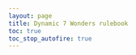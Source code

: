 ```yaml
---
layout: page
title: Dynamic 7 Wonders rulebook
toc: true
toc_stop_autofire: true
---
```


<script type="text/javascript">

function toggleEd() {
  return toggle('#edition');
}

function toggle(id) {
  if (readCheckbox(id)) { 
    $(id).prop('checked', false);
  } else { 
    $(id).prop('checked', true);
  }
  flipSwitches();
  return false; 

}

function readCheckbox(id) {
  return $(id).is(':checked')
}

function enable(id) {
  $(id).removeAttr('disabled');
}

function forbidCheckbox(id) {
  $(id).prop('checked', false)
       .prop('disabled', true);
}

function mandateCheckbox(id) {
  $(id).prop('checked', true)
       .prop('disabled', true);
}


function forbidMenu(id) {
  $(id).prop('disabled', true);
  if ( $(id).is(':selected')) {
    $(id).removeAttr('selected');
  }
}

function validateForm() {
  if (readCheckbox('#pegasus')) {
    enable('#newcaprica');
    enable('#forceexodus');
  } else {
    forbidCheckbox('#forceexodus');
    forbidMenu('#newcaprica');
  }
  // Exodus checkboxes only allowed with Exodus.
  if ( readCheckbox('#exodus') ) {
    // Enable those boxes
    enable('#personalgoal');
    enable('#finalfive');
    enable('#cylonfleet');
    enable('#forcepegasus');
    enable('#ioniannebula');
  } else {
    // Disable them and also make sure they're not checked.
    forbidCheckbox('#personalgoal');
    forbidCheckbox('#finalfive');
    forbidCheckbox('#cylonfleet');
    forbidCheckbox('#forcepegasus');
    forbidMenu('#ioniannebula');
  }
  if ( $('#ioniannebula').is(':selected')
       || $('#allendings').is(':selected')
       || ! readCheckbox('#exodus') ) {
    forbidCheckbox('#allyseasons');
  } else {
    enable('#allyseasons');
  }
}

function highlight(theClass) {
  // Don't highlight the "no" classes, except for "nosympathizer"
  if (theClass === "nosympathizer" || ! /^no/.test(theClass)) {
    $('.' + theClass).css({"background-color":"lightyellow"});
  }
}

function unhighlight(theClass) {
  $('.' + theClass).css({"background-color":""});
}

function flipSwitches () {
  // Step 1: validate the form. Uncheck and disable items that aren't
  // allowed.
  
  validateForm();
  
  // Step 2: Collect lists of classes to hide and show.
  var showThese = [];
  var hideThese = [];
  var pullFrom = 'input,option';
  //if (readCheckbox('#allendings')) {
    // Actually, don't read the endings, we'll do that now.
    pullFrom = 'input';
  //}
  
  $(pullFrom).each(function(index, element) {
    if ($(this).is(':checked')) {
      showThese.push($(this).attr('id'));
      hideThese.push('no-'+$(this).attr('id'));
    } else {
      showThese.push('no-'+$(this).attr('id'));
      hideThese.push($(this).attr('id'));
    }
  });  
      
  // Step 3: Show all the classes that need showing. 
  for (i in showThese) {
    $('.'+showThese[i]).show();
    // Highlight if requested
    if (readCheckbox('#highlight')) {
      highlight(showThese[i]);
    } else {
      unhighlight(showThese[i]);
    }
  }
  // Step 4: Hide all the classes that need hiding. Since we do this 
  // last, that means a given tag needs *all* elements to be visible,
  // or in other words, each list of tags is ANDed together.
  for (i in hideThese) {
    $('.'+hideThese[i]).hide();
  }
  
  // Step 5: Fix the rowspan on the basestar attack table. It has to
  // change based on the options set.
  var rowspan = 3;
  if (readCheckbox('#daybreak')) {
    // Additional one for assault raptors
    rowspan++;
  }
  if ( readCheckbox('#cylonfleet')) {
    // Remove the nuke row
    rowspan--;
  }
  $('#basestardamage').attr('rowspan', rowspan);
    
  // Step 5: Refresh the table of contents.
  $('#toc').toc({showSpeed: 0});
  
  // Save to local storage
  save();
  
  // Update the share URL box
  var url = window.location.origin + window.location.pathname + "?" + buildStateString();
  $('#generatedUrl').val(url);

}

function save() {
  if (window.sessionStorage){
    try {
      $('input,option').each(function(index, element) {
        if (readCheckbox('#'+$(this).attr('id') )) { 
          window.sessionStorage.setItem($(this).attr('id'), "1");
        } else {
          window.sessionStorage.removeItem($(this).attr('id'));
        }
      });  
    } catch (err) {
      // Probably not allowed. That's okay, this
      // feature is optional so silently failing
      // is okay. 
    }
  }
}

// find all the selected / checked items and return a
// querystring representing them
function buildStateString() {
  qs = [];
  $('input,option').each(function(index, element) {
    id = $(this).attr('id');
    if (readCheckbox('#' + id)) {
      qs.push(id);
    }
  });
  return qs.join('&');
}

// enable this id (check it or select it)
function setValue(id) {
  if (!/^[a-zA-Z][a-zA-Z0-9\-\_]+$/.test(id)) {
    return false;
  }
  var el = $('#'+id);
  
  if (el.length === 0) {
    return false;
  }
  
  if (el.is('option') || el.is('input')) {
    el.prop('checked', true);
    el.prop('selected', true);

    return true;
  }
  
  return false;
}

// Make checkboxes mutually exclusive, so you can uncheck them, what you can't do with radio buttons
function toggleExclusive(clicked) {
  document.querySelectorAll('input[name="' + clicked.name + '"]').forEach(box => {
    if (box !== clicked) box.checked = false;
  });
}

// This is the page initialization code
$(function () {
  // Obviously, we have JavaScript if this is running.
  $(".nojs").hide();
  $(".js").show();

  var foundConfig = false;
  // queryparam exists?
  var qs = window.location.search;
  if (!!qs) {
    // use querystring to set values
    qs = qs.replace("?", '').split('&');
    for (var i=0; i < qs.length; i++) {
      if (setValue(qs[i])) {
        foundConfig = true;
      }
    }
  }
  
  if (foundConfig) {
    // Disable configuration, since this is preconfigured.
    // But they can choose to remove the configuration if desired.
    $(".preconfigured").show();
    $(".nopreconfigured").hide();
  } else {
    // state exists?
    if (window.sessionStorage){
      for (id in window.sessionStorage) {
        setValue(id);
      }
    }
    // Show the real config form
    $("#configform").show();
    // There is no preconfiguration here. Set CSS accordingly.
    $(".preconfigured").hide();
    $(".nopreconfigured").show();

  }
  $('#configform').change(flipSwitches);
  flipSwitches();
});

</script>

<form id="configform" style="display: none;">
  <fieldset id="configbox">
    <legend>Configuration:</legend>
    <label><input type="radio" name="edition" id="Ed1" checked> 1st Edition</label>
    <label><input type="radio" name="edition" id="Ed2"> 2nd Edition</label>
    <hr>
    <legend>Wonders</legend>
    <label><input type="checkbox" name="wonderpack" id="wonderpack"> Wonder Pack</label><br>
    <label><input type="checkbox" name="catan" id="catan"> Catan Wonder</label><br>
    <hr>
    <label><input type="checkbox" name="leaders" id="leaders"> Leaders</label><br>
    <div style="margin-left: 20px" class="leaders">
        <label><input type="checkbox" name="leaders-anniversary" id="leaders-anniversary">Leaders Anniversary Pack</label>        
        <label><input type="checkbox" name="esteban" id="esteban">Esteban</label>
        <label><input type="checkbox" name="linus" id="linus">Linus</label>
        <label><input type="checkbox" name="louis" id="louis">Louis</label>
        <label><input type="checkbox" name="nimrod" id="nimrod">Nimrod</label>
        <label><input type="checkbox" name="stevie" id="stevie">Stevie</label>
        <label><input type="checkbox" name="wil" id="wil">Wil</label> 
    </div>
    <label><input type="checkbox" name="cities" id="cities"> Cities</label><br>
    <div style="margin-left: 20px" class="cities">
        <label><input type="checkbox" name="cities-anniversary" id="cities-anniversary">Cities Anniversary Pack</label>
    </div>
    <label><input type="checkbox" name="babeledifice" id="babel"> Babel</label><br>
    <div style="margin-left: 20px" class="babel">
        <label><input type="checkbox" name="tower" id="tower"> Babel Tower</label>
        <label><input type="checkbox" name="greatprojects" id="greatprojects"> Babel Great Projects</label>
    </div>
    <label><input type="checkbox" name="babeledifice" id="edifice"> Edifice</label><br>
    <label><input type="checkbox" name="armada" id="armada"> Armada</label><br>
    <div style="margin-left: 20px" class="armada">
        <label><input type="checkbox" name="siracusa" id="siracusa">Siracusa Wonder</label>
    </div>
    <label>Share this configuration: 
      <input style="width: 100%;" type="text" id="generatedUrl" name="generatedUrl" />
    </label>
  </fieldset>
</form>

<form id="preconfigform" class="preconfigured" style="display: none;">
    <fieldset id="preconfigbox">
        <legend>Configuration:</legend>
        <p>This link was pre-configured. <a href="{{ site.baseurl }}rulebook.html">
        Click here to go back to the configurable rulebook</a></p>

        <p>
        This configuration includes:</p>
        <ul>
            <li class="Ed1">1st Edition</li>
            <li class="Ed2">2nd Edition</li>
        </ul>
        <ul>
            <li class="wonderpack">Wonder Pack</li>
            <li class="catan">Catan</li>
        </ul>
        <ul>
            <li class="leaders">Leaders<span class="leaders-anniversary"> and Leaders Anniversary Pack</span></li>
            <li class="cities">Cities<span class="cities-anniversary"> and Cities Anniversary Pack</span></li>
            <li class="babel">Babel
            <ul>
                <li class="tower">Babel Tower</li>
                <li class="greatprojects">BabelGreat Projects</li>
            </ul></li>
            <li class="edifice">Edifice</li>
            <li class="armada">Armada</li>
        </ul>
    </fieldset>
</form>

<form id="nojsform" class="nojs">
  <fieldset id="preconfigbox">
    <legend>Configuration:</legend>
    <p>JavaScript is either not enabled or not working. The rules for 
    including every expansion, with no variants enabled, will
    be shown instead, along with the rules for each possible ending. </p>
  </fieldset>
</form>

{% include toc.html %}

## Introduction
<p>7 Wonders is a game for 3 to <span class="no-cities">7</span><span class="cities">8</span> players</p>. 
<p>The game takes place over 3 Ages, each one using one card of the 3 decks (first the Age I, then Age II, and finally Age III). </p>
<p>These Ages are played similarity, which each player having the opportunity to play <span class="no-cities">6</span><span class="cities">7</span> cards per Age to develop his or her city and build their Wonder. </p>
<p>At the end of each Age, each player compares their <span class="no-armada">military with their left and right neighbors</span><span class="armada">army and navy with other players</span>. </p>
<p>At the end of the third Age, the players count their victory points; the player with the most points wins the game. </p>

## The basics

## Game setup
<p>Prepare a spacious table. </p>

<ol>
    <li>Separate the Age cards into the three Age decks. </li>
    <li>Discard the cards that show a player count above the number of players. </li>
    <li class="cities">Separate the Black cards into the three Age decks and shuffle each. </li>
    <li class="cities">For each age add as many black cards as there are players. </li>
    <li>Shuffle all the purple (Guild) cards and draw the <em>number of players + 2 </em>and add them to the Age III deck. </li>
    <li class="armada">Separate the Armada Age cards into the three age decks and shuffle each. </li>
    <li class="armada">For each age, add as many Armada cards as there are players. </li>
    <li>Add to the set of wonders <span class="cities">Byzantium, Petra, </span><span class="armada">Siracusa, </span><span class="leaders">Rome, Abu Simbel, </span><span class="edifice">Ur, </span>to the set of wonders. </li>
    <li>Each player selects or randomly gets a Wonder Board. Choose or select randomly <span class="Ed1">an A </span><span class="Ed2">a day </span>or <span class="Ed1">B </span><span class="Ed2">night </span> side. </li>
    <li>Each player gets <span class="no-leaders">3 </span><span class="leaders">6 </span>coins from the bank. </li>
    <li class="babel tower">Place the base of the Babel Tower depending on the number of players (2-4 players, 3 placeholders; 5-8 players, 4 placeholders). </li>
    <li class="babel tower">Deal 3 random Babel tiles in front of them, face down. </li>
    <li class="babel tower">Secretly choose one tile, place it down in front of you and pass the remaining to the player on your right. </li>
    <li class="babel tower">Repeat until each player receives the last tile from the player to the left and each player has 3 tiles in their pile. </li>
    <li class="leaders">Deal 4 random leader cards to each player</li>
    <li class="leaders">Secretly choose one leader card and place it face down in front of you. </li>
    <li class="leaders">Pass the rest of the cards to the person on your right. </li>
    <li class="leaders">Repeat until all the cards are used, so each person has a leader card in hand, which is discarded. </li>
    <li class="armada">Each player gets a shipyard board and a boat of each color. </li>
    <li class="armada">The island cards are added to the table in separate piles for each level. </li>
    <li class="edifice">Separate the Edifice cards into the three Ages, shuffle them and place one random card per Age, project face up, in the middle of the table. </li>
    <li class="edifice">Put the number of participation pawns the card depending on the number of players. </li>
</ol>

## Turn order
<ol>
  <li>Start of an Age
  </li>
  <l></l>
    <ol>
      <li class="step babel greatprojects">Take one Great Project card and place it in the middle of the table, and place on it as many Participation tokens as the number of players minus one. </li>
      <li class="step leaders"><p>Choose one of your leader cards and place them face down in front of you. </p>
        <p>With the chosen leader card, you can: </p>
        <ul>
          <li><strong>Recruit this Leader: </strong>
              <p>Reveal the leader and pay its cost in coins. Place your leader face up next to your wonder. From now on you can benefit from its effect. </p>
              <p>If the cost shows 'A' then it cost in coins is the current Age. </p>
          </li>
          <li><strong>Construct a stage of your Wonder: </strong>
            <p>Use the leader card to build a stage of your wonder following the usual rules. </p>
          </li>
          <li><strong>Sell this leader:</strong>
            <p>Discard the leader card and take 3 coins from the bank. </p>
          </li>
        </ul>
      </li>
      <li>Choose a card from your hand, and pass the deck to the player of your left or right (look at the curved arrow on the back of the cards).
        <ul>
          <li class="step">Construct the card as long as it's not already existing in your city:
            <ul>
              <li>Pay the cost shown on the card and place it, face up, behind your wonder. Resources must com from you or your neighbors. Each resource costs 2 coins. </li>
              <li><span class="armada babel greatprojects">Choose between:</span>
                <ul>
                  <li class="armada"> If the card color matches Red, Yellow, Blue, or Green, you may pay the cost and move the corresponding boat on your shipyard board and apply the corresponding effect. If the effect is exploring an island, if you are the only one exploring that level's island, draw 4 cards and choose one to keep, returning the rest to the deck and shuffle. If multiple players are exploring the same level's island, they are dealt evenly all the cards from that level in the island deck, returning those cards that cannot be dealt. Each player choose which island to explore and return the rest to the deck, and shuffle. Place the island card under the Shipyard board on the corresponding space, leaving visible only the benefit granted. </li>
                  <li class="babel greatprojects">If the card you constructed matches the color of the active Great Project, and there are available participation to-kens on the Great Project card, you can participate in its construction paying the Participation Cost. If you choose to do so, take a participation token and place it on your Wonder Board. </li>
                </ul>
              </li>
            </ul>
          </li>
          <li class="step">Construct a stage of your wonder:
            <p>Construct the next stage of your wonder in order. <span class="siracusa">Siracusa stages can be built in any order. </span><span class="wonderpack">The Great Wall stages can be built in any order. </span></p>
            <ul>
              <li>Turn the card face down and pay the cost shown on the wonder space it is being used for. Place the upside-down card on the bottom of the wonder under the stage you have built. <span class="edifice">Once per age, when you construct a stage of your wonder you can participate in the construction in the current age's edifice. Pay the cost of your wonder stage and the project cost at the same time, then take a participation pawn from the card. If multiple players contribute on the same turn, take extra pawns from the box if needed. If all pawns are taken from the edifice card, then it is constructed. Flip the card over and anyone with a participation pawn immediately gains the reward shown on the card. <span class="armada">You cannot move a ship forward <strong>and </strong>contribute to a project on the same turn</span></span><span class="armada">Move a boat on your shipyard board on the column with the wonder symbol<span class="edifice"> only if you didn't participate in the edifice construction this turn</span>. </span></li>
            </ul>
          </li>        
          <li class="step">Sell the card:
            <ul>
              <li>Discard the card face down in the middle of the table and take 3 coins from the bank<span class="armada"> <strong>or </strong>move your yellow boat up a row without paying the naval cost</span>. </li>
            </ul>
          </li>
          <li class="babel tower">Build the Babel Tower:
            <ul>
              <li>Discard the card and place the chosen Babel Tower tile face down in front of you. Once all players have played their turn, place your tile on the board, starting from the placeholder marked with the circular arrow. If more than one player is building the table, the tiles are placed in order of the number printed in the tile. </li>
              <li>The effects of the Babel Tower tiles apply to all players as long as they are not covered by another Babel Tower tile. </li>
            </ul>
          </li>
        </ul>
      </li>
    </ol>
  </li>
</ol>
<p>Continue until you have 2 cards in your hand. If that's the case, discard one, and play the other one. </p>

#### Turn Resolution
<p>The turn is always resolved in this order</p>
<ol>
	<li>Pay all construction costs (card, Wonder<span class="armada">, Naval Construction</span>) </li>
	<li class="armada">Move the Ship corresponding to your Naval Construction, if any. </li>
	<li class="babel tower">Build the Babel Tower tiles in tile number order. </li>
	<li>Apply all effects<span class="armada"> except Tax and Piracy</span>. </li>
	<li class="armada">Resolve Island exploration. </li> 
	<li>Resolve construction of cards from the discard pile<span class="armada"> (no Naval Construction allowed)</span>. </li>
	<li class="armada">Resolve Tax and Piracy. </li>
</ol>

### End of Age
<ol>
	<li class="babel greatprojects">Check the completion status of the Great Project
		<ul>
			<li><strong>The Great Project is a success. </strong> If all participation tokens have been taken all players who participated gain as many reward tokens as they have participation tokens in their possession. The participation tokens are returned to the supply. </li>
			<li><strong>The Great Project is a failure. </strong>If there are remaining tokens on the Great Project card, those players without a participation token suffer the penalty displayed on the Great Project card. The participation are returned to the supply. </li>
		</ul>		
	</li>
	<li>Resolve <span class="no-armada">Military</span><span class="armada">Ground</span> Conflict. Award bonus and penalty points comparing your <span class="no-armada">military strength</span><span class="armada">Ground Shields</span> to your left and right neighbors'<span class="armada"> and players you've given an incursion token to (diplomacy tokens do not affect boarding tokens)</span>. In case of tie no one gets a bonus/penalty token. <span class="cities">If you have a diplomacy token, you do not participate in military conflicts and your neighbors to your left and right compare each other as if they were adjacent. Discard the diplomacy token after the resolution of all conflicts. </span>
  </li>
	<li class="armada">Resolve Naval conflicts. Award bonus and penalty tokens. The comparison is done among all players. The weakest Naval Strength gets a penalty bonus, then the strongest, second and third get the corresponding bonuses, in that order. 
<div markdown="1">
| Age | Weakest | Strongest | 2nd Strongest | 3rd Strongest |
|:---:|  :---:  |   :---:   |     :---:     |     :---:     |
| I   | -1      | 3         | 1             |               |
| II  | -2      | 5         | 3             |               |
| III | -3      | 7         | 5             | 3             |
</div>
  <p>In case of a tie for the weakest, both players take a Naval Defeat token. In case of a tie for the strongest, both players take the reward of the next rank, and the second goes down to the third rank. In case of a tie in second strongest, both players go down to third rank and the player(s) in third position get no bonus tokens.</p>
	</li>
</ol>
<p>Each Guild Card is limited to provide a maximum of 10 points. </p>

<p>If multiple players take cards from the discard pile during a single turn, the resolution order is:</p>
<ol>
  <li>Halikarnassos</li>
  <li class="wonderpack">The Great Wall</li>
  <li class="wonderpack">Manneken Pis</li>
  <li class="leaders">Solomon</li>
  <li class="cities">Counterfeiter's Office</li>
  <li>Courtesans Guild</li>
</ol>
<div markdown="1">
| Age | Weakest | Strongest | 2nd Strongest | 3rd Strongest |
|:---:|  :---:  |   :---:   |     :---:     |     :---:     |
| I   | -1      | 3         | 1             |               |
| II  | -2      | 5         | 3             |               |
| III | -3      | 7         | 5             | 3             |
</div>
